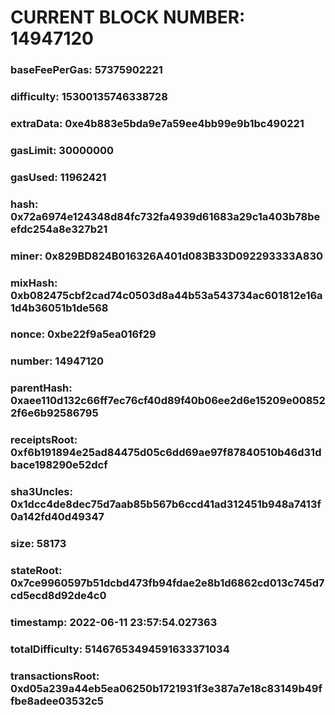 # CURRENT BLOCK NUMBER: 14947120

### baseFeePerGas: 57375902221
### difficulty: 15300135746338728
### extraData: 0xe4b883e5bda9e7a59ee4bb99e9b1bc490221
### gasLimit: 30000000
### gasUsed: 11962421
### hash: 0x72a6974e124348d84fc732fa4939d61683a29c1a403b78beefdc254a8e327b21
### miner: 0x829BD824B016326A401d083B33D092293333A830
### mixHash: 0xb082475cbf2cad74c0503d8a44b53a543734ac601812e16a1d4b36051b1de568
### nonce: 0xbe22f9a5ea016f29
### number: 14947120
### parentHash: 0xaee110d132c66ff7ec76cf40d89f40b06ee2d6e15209e008522f6e6b92586795
### receiptsRoot: 0xf6b191894e25ad84475d05c6dd69ae97f87840510b46d31dbace198290e52dcf
### sha3Uncles: 0x1dcc4de8dec75d7aab85b567b6ccd41ad312451b948a7413f0a142fd40d49347
### size: 58173
### stateRoot: 0x7ce9960597b51dcbd473fb94fdae2e8b1d6862cd013c745d7cd5ecd8d92de4c0
### timestamp: 2022-06-11 23:57:54.027363
### totalDifficulty: 51467653494591633371034
### transactionsRoot: 0xd05a239a44eb5ea06250b1721931f3e387a7e18c83149b49ffbe8adee03532c5
